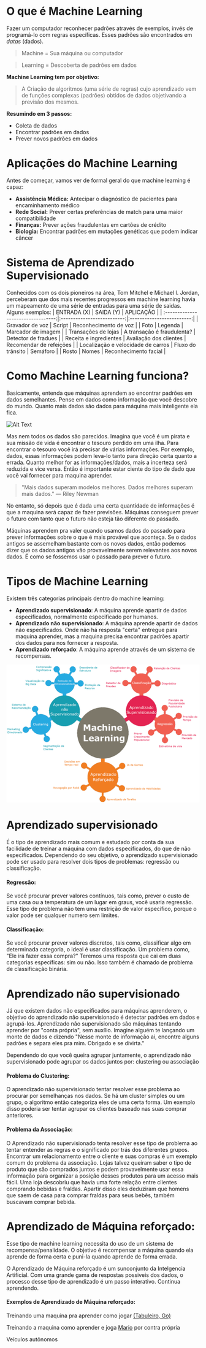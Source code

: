 # O que é Machine Learning

Fazer um computador reconhecer padrões através de exemplos, invés de programá-lo com regras específicas. Esses padrões são encontrados em *datas* (dados).

> Machine = Sua máquina ou computador

> Learning = Descoberta de padrões em dados

**Machine Learning tem por objetivo:**
> A Criação de algoritmos (uma série de regras) cujo aprendizado vem de funções complexas (padrões) obtidos de dados objetivando a previsão dos mesmos.

**Resumindo em 3 passos:**
 - Coleta de dados
 - Encontrar padrões em dados
 - Prever novos padrões em dados

# Aplicações do Machine Learning

Antes de começar, vamos ver de formal geral do que machine learning é capaz:

 - **Assistência Médica:** Antecipar o diagnóstico de pacientes para encaminhamento médico
 - **Rede Social:** Prever certas preferências de match para uma maior compatibilidade
 - **Finanças:** Prever ações fraudulentas em cartões de crédito
 - **Biologia:** Encontrar padrões em mutações genéticas que podem indicar câncer

# Sistema de Aprendizado Supervisionado
Conhecidos com os dois pioneiros na área, Tom Mitchel e Michael l. Jordan, perceberam que dos mais recentes progressos em machine learning havia um mapeamento de uma série de entradas para uma série de saidas. Alguns exemplos:
| ENTRADA (X)                        | SAIDA (Y)                  | APLICAÇÃO  |
| :---------------------------------:|:--------------------------:|:-------------------------:|
| Gravador de voz                    | Script                     | Reconhecimento de voz     |
| Foto                               | Legenda                    | Marcador de imagem        |
| Transações de lojas                | A transação é fraudulenta? | Detector de fradues       |
| Receita e ingredientes             | Avaliação dos clientes     | Recomendar de refeições   |
| Localização e velocidade de carros | Fluxo do trânsito          | Semáforo                  |
| Rosto                              | Nomes                      | Reconhecimento facial     |


# Como Machine Learning funciona?

Basicamente, entenda que máquinas aprendem ao encontrar padrões em dados semelhantes. Pense em dados como informação que você descobre do mundo. Quanto mais dados são dados para máquina mais inteligente ela fica.

![Alt Text](https://media.giphy.com/media/LUIvcbR6yytz2/giphy.gif)

Mas nem todos os dados são parecidos. Imagina que você é um pirata e sua missão de vida é encontrar o tesouro perdido em uma ilha. Para encontrar o tesouro você irá precisar de várias informações. Por exemplo, dados, essas informações podem leva-lo tanto para direção certa quanto a errada. Quanto melhor for as informações/dados, mais a incerteza será reduzida e vice versa. Então é importante estar ciente do tipo de dado que você vai fornecer para maquina aprender.

> "Mais dados superam modelos melhores. Dados melhores superam mais dados." — Riley Newman

No entanto, só depois que é dada uma certa quantidade de informações é que a maquina será capaz de fazer previsões. Máquinas conseguem prever o futuro com tanto que o futuro não esteja tão diferente do passado.

Máquinas aprendem pra valer quando usamos dados do passado para prever informações sobre o que é mais provável que aconteça. Se o dados antigos se assemelham bastante com os novos dados, então podemos dizer que os dados antigos vão provavelmente serem relevantes aos novos dados. É como se fossemos usar o passado para prever o futuro.


# Tipos de Machine Learning

Existem três categorias principais dentro do machine learning:

- **Aprendizado supervisionado**: A máquina aprende apartir de dados especificados, normalmente especificado por humanos.
- **Aprendizado não supervisionado**: A máquina aprende apartir de dados não especificados. Onde não há resposta "certa" entregue para maquina aprender, mas a maquina precisa encontrar padrões apartir dos dados para nos fornecer a resposta.
- **Aprendizado reforçado**: A máquina aprende através de um sistema de recompensas.

![Alt Text](MachineLearning.png)

# Aprendizado supervisionado

É o tipo de aprendizado mais comum e estudado por conta da sua facilidade de treinar a máquina com dados especificados, do que de não especificados. Dependendo do seu objetivo, o aprendizado supervisionado pode ser usado para resolver dois tipos de problemas: regressão ou classificação.

#### Regressão:

 Se você procurar prever valores contínuos, tais como, prever o custo de uma casa ou a temperatura de um lugar em graus, você usaria regressão. Esse tipo de problema não tem uma restrição de valor específico, porque o valor pode ser qualquer numero sem limites.
 
#### Classificação:

Se você procurar prever valores discretos, tais como, classificar algo em determinada categoria, o ideal é usar classificação. Um problema como, "Ele irá fazer essa compra?" Teremos uma resposta que cai em duas categorias específicas: sim ou não. Isso também é chamado de problema de classificação binária.

# Aprendizado não supervisionado

Já que existem dados não especificados para máquinas aprenderem, o objetivo do aprendizado não supervisionado é detectar padrões em dados e agrupá-los. Aprendizado não supervisionado são máquinas tentando aprender por "conta própria", sem auxílio. Imagine alguém te lançando um monte de dados e dizendo "Nesse monte de informação ai, encontre alguns padrões e separa eles pra mim. Obrigado e se divirta."

Dependendo do que você queira agrupar juntamente, o aprendizado não supervisionado pode agrupar os dados juntos por: clustering ou associação


#### Problema do Clustering:

 O aprendizado não supervisionado tentar resolver esse problema ao procurar por semelhanças nos dados. Se há um cluster simples ou um grupo, o algoritmo então categoriza eles de uma certa forma. Um exemplo disso poderia ser tentar agrupar os clientes baseado nas suas comprar anteriores.

#### Problema da Associação:

O Aprendizado não supervisionado tenta resolver esse tipo de problema ao tentar entender as regras e o significado por trás dos diferentes grupos. Encontrar um relacionamento entre o cliente e suas compras é um exemplo comum do problema da associação. Lojas talvez queiram saber o tipo de produto que são comprados juntos e podem provavelmente usar essa informação para organizar a posição desses produtos para um acesso mais fácil. Uma loja descobriu que havia uma forte relação entre clientes comprando bebidas e fraldas. Apartir disso eles deduziram que homens que saem de casa para comprar fraldas para seus bebês, também buscavam comprar bebida.

# Aprendizado de Máquina reforçado:

Esse tipo de machine learning necessita do uso de um sistema de recompensa/penalidade. O objetivo é recompensar a máquina quando ela aprende de forma certa e puni-la quando aprende de forma errada.

O Aprendizado de Máquina reforçado é um sunconjunto da Intelgencia Artificial. Com uma grande gama de respostas possiveis dos dados, o processo desse tipo de aprendizado é um passo interativo. Continua aprendendo.

#### Exemplos de Aprendizado de Máquina reforçado:

Treinando uma maquina pra aprender como jogar [(Tabuleiro, Go)](https://www.youtube.com/watch?v=g-dKXOlsf98)

Treinando a maquina como aprender e joga [Mario](https://www.youtube.com/watch?v=qv6UVOQ0F44) por contra própria

Veículos autônomos
